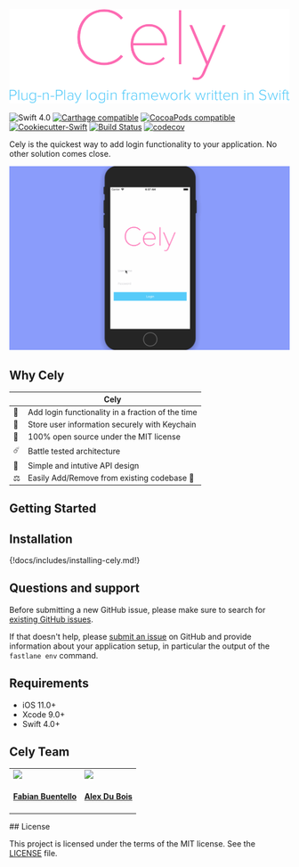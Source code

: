 <div style="text-align:center"><img src ="images/READMEHeader.png" /></div>

![Swift 4.0](https://img.shields.io/badge/Swift-3.0-orange.svg?style=flat)
[![Carthage compatible](https://img.shields.io/badge/Carthage-compatible-4BC51D.svg?style=flat)](https://github.com/Carthage/Carthage)
[![CocoaPods compatible](https://img.shields.io/cocoapods/v/Cely.svg)](https://cocoapods.org/pods/Cely)
[![Cookiecutter-Swift](https://img.shields.io/badge/cookiecutter--swift-framework-red.svg)](http://github.com/cookiecutter-swift/Framework)
[![Build Status](https://app.bitrise.io/app/aff729145cb46dfe/status.svg?token=YUV0bymd7P_w2tdiKw2xOQ&branch=master)](https://app.bitrise.io/app/aff729145cb46dfe)
[![codecov](https://codecov.io/gh/initFabian/Cely/branch/master/graph/badge.svg)](https://codecov.io/gh/initFabian/Cely)

Cely is the quickest way to add login functionality to your application. No other solution comes close.

![](images/background_cely_login.gif)

## Why Cely

|              | Cely
---|---------------------------------------------------
 🚤 | Add login functionality in a fraction of the time
 🔏 | Store user information securely with Keychain
 📖 | 100% open source under the MIT license
 ☄️ | Battle tested architecture
 👶 | Simple and intutive API design
 ⚖️ | Easily Add/Remove from existing codebase 🤗


## Getting Started

## Installation
{!docs/includes/installing-cely.md!}

## Questions and support

Before submitting a new GitHub issue, please make sure to search for [existing GitHub issues](https://github.com/cely-tools/cely/issues).

If that doesn't help, please [submit an issue](https://github.com/cely-tools/cely/issues) on GitHub and provide information about your application setup, in particular the output of the `fastlane env` command.

## Requirements

- iOS 11.0+
- Xcode 9.0+
- Swift 4.0+

## Cely Team
<table>
  <tr>
    <td>
      <a href='https://twitter.com/initfabian'><img src='https://github.com/initfabian.png?size=200' width=140></a>
      <h4 align='center'><a href='https://twitter.com/initfabian'>Fabian Buentello</a></h4>
    </td>
    <td>
      <a href='https://twitter.com/alextall'><img src='https://github.com/alextall.png?size=200' width=140></a>
      <h4 align='center'><a href='https://twitter.com/alextall'>Alex Du Bois</a></h4>
    </td>
  </tr>
</table>
## License

This project is licensed under the terms of the MIT license. See the [LICENSE](https://github.com/initFabian/Cely/blob/master/LICENSE) file.

